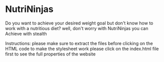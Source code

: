# NutriNinjas
Do you want to achieve your desired weight goal but don't know how to work with a nutritious diet? well, don't worry with NutriNinjas you can Achieve with stealth

Instructions:
please make sure to extract the files before clicking on the HTML code to make the stylesheet work
please click on the index.html file first to see the full properties of the website
